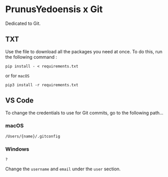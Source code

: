# PrunusYedoensis x Git

Dedicated to Git.

## TXT

Use the file to download all the packages you need at once. To do this, run the following command :

` pip install - < requirements.txt `

or for ` macOS `

` pip3 install -r requirements.txt `

## VS Code

To change the credentials to use for Git commits, go to the following path...

### macOS

` /Users/{name}/.gitconfig `

### Windows

` ? `

Change the ` username ` and ` email ` under the ` user ` section.
